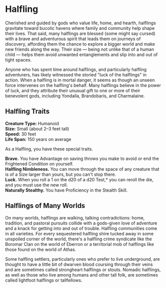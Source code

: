 # Halfling

Cherished and guided by gods who value life, home, and hearth, halflings gravitate toward bucolic havens where family and community help shape their lives.
That said, many halflings are blessed (some might say cursed) with a brave and adventurous spirit that leads them on journeys of discovery, affording them the chance to explore a bigger world and make new friends along the way.
Their size — being not unlike that of a human child — helps them avoid unwanted entanglements and slip into and out of tight spaces.

Anyone who has spent time around halflings, and particularly halfling adventurers, has likely witnessed the storied "luck of the halflings" in action.
When a halfling is in mortal danger, it seems as though an unseen force intervenes on the halfling's behalf.
Many halflings believe in the power of luck, and they attribute their unusual gift to one or more of their benevolent gods, including Yondalla, Brandobaris, and Charmalaine.

## Halfling Traits

**Creature Type:** Humanoid  
**Size:** Small (about 2–3 feet tall)  
**Speed:** 30 feet  
**Life Span:** 150 years on average  

As a Halfling, you have these special traits.

**Brave.** You have Advantage on saving throws you make to avoid or end the Frightened Condition on yourself.  
**Halfling Nimbleness.** You can move through the space of any creature that is of a Size larger than yours, but you can't stop there.  
**Luck.** When you roll a 1 on the d20 of a d20 Test,* you can reroll the die, and you must use the new roll.  
**Naturally Stealthy.** You have Proficiency in the Stealth Skill.

## Halflings of Many Worlds

On many worlds, halflings are walking, talking contradictions: home, tradition, and pastoral pursuits collide with a gods-given love of adventure and a knack for getting into and out of trouble.
Halfling communities come in all varieties.
For every sequestered halfling shire tucked away in some unspoiled corner of the world, there's a halfling crime syndicate like the Boromar Clan on the world of Eberron or a territorial mob of halflings like those found on the world of Athas.

Some halfling settlers, particularly ones who prefer to live underground, are thought to have a little bit of dwarven blood coursing through their veins and are sometimes called strongheart halflings or stouts.
Nomadic halflings, as well as those who live among humans and other tall folk, are sometimes called lightfoot halflings or tallfellows.
